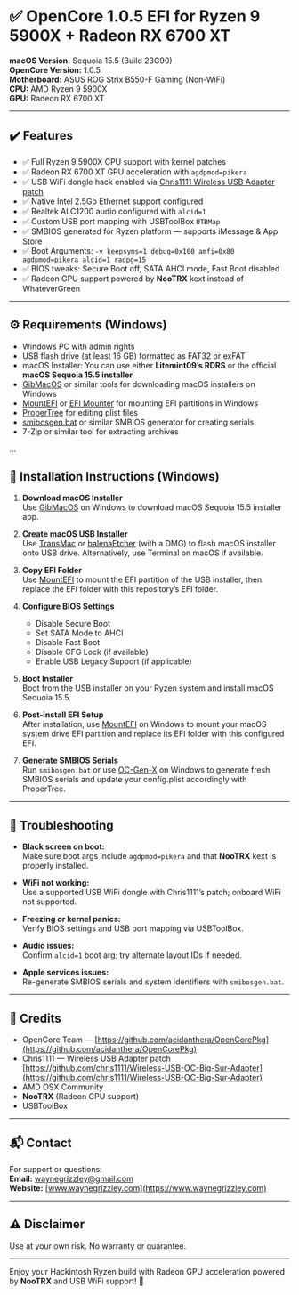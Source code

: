 # ✅ OpenCore 1.0.5 EFI for Ryzen 9 5900X + Radeon RX 6700 XT

**macOS Version:** Sequoia 15.5 (Build 23G90)  
**OpenCore Version:** 1.0.5  
**Motherboard:** ASUS ROG Strix B550-F Gaming (Non-WiFi)  
**CPU:** AMD Ryzen 9 5900X  
**GPU:** Radeon RX 6700 XT  

---

## ✔️ Features

- ✅ Full Ryzen 9 5900X CPU support with kernel patches  
- ✅ Radeon RX 6700 XT GPU acceleration with `agdpmod=pikera`  
- ✅ USB WiFi dongle hack enabled via [Chris1111 Wireless USB Adapter patch](https://github.com/chris1111/Wireless-USB-OC-Big-Sur-Adapter)  
- ✅ Native Intel 2.5Gb Ethernet support configured  
- ✅ Realtek ALC1200 audio configured with `alcid=1`  
- ✅ Custom USB port mapping with USBToolBox `UTBMap`  
- ✅ SMBIOS generated for Ryzen platform — supports iMessage & App Store  
- ✅ Boot Arguments: `-v keepsyms=1 debug=0x100 amfi=0x80 agdpmod=pikera alcid=1 radpg=15`  
- ✅ BIOS tweaks: Secure Boot off, SATA AHCI mode, Fast Boot disabled  
- ✅ Radeon GPU support powered by **NooTRX** kext instead of WhateverGreen  

---

## ⚙️ Requirements (Windows)

- Windows PC with admin rights  
- USB flash drive (at least 16 GB) formatted as FAT32 or exFAT  
- macOS Installer: You can use either **Litemint09’s RDRS** or the official **macOS Sequoia 15.5 installer**  
- [GibMacOS](https://github.com/corpnewt/gibMacOS) or similar tools for downloading macOS installers on Windows  
- [MountEFI](https://github.com/crypticmind/MountEFI) or [EFI Mounter](https://github.com/SoniEx2/EFI-Mounter) for mounting EFI partitions in Windows  
- [ProperTree](https://github.com/corpnewt/ProperTree) for editing plist files  
- [smibosgen.bat](https://github.com/dortania/OC-Gen-X) or similar SMBIOS generator for creating serials  
- 7-Zip or similar tool for extracting archives  

...

## 🚀 Installation Instructions (Windows)

1. **Download macOS Installer**  
   Use [GibMacOS](https://github.com/corpnewt/gibMacOS) on Windows to download macOS Sequoia 15.5 installer app.

2. **Create macOS USB Installer**  
   Use [TransMac](https://www.acutesystems.com/scrtm.htm) or [balenaEtcher](https://www.balena.io/etcher/) (with a DMG) to flash macOS installer onto USB drive. Alternatively, use Terminal on macOS if available.

3. **Copy EFI Folder**  
   Use [MountEFI](https://github.com/crypticmind/MountEFI) to mount the EFI partition of the USB installer, then replace the EFI folder with this repository’s EFI folder.

4. **Configure BIOS Settings**  
   - Disable Secure Boot  
   - Set SATA Mode to AHCI  
   - Disable Fast Boot  
   - Disable CFG Lock (if available)  
   - Enable USB Legacy Support (if applicable)  

5. **Boot Installer**  
   Boot from the USB installer on your Ryzen system and install macOS Sequoia 15.5.

6. **Post-install EFI Setup**  
   After installation, use [MountEFI](https://github.com/crypticmind/MountEFI) on Windows to mount your macOS system drive EFI partition and replace its EFI folder with this configured EFI.

7. **Generate SMBIOS Serials**  
   Run `smibosgen.bat` or use [OC-Gen-X](https://github.com/dortania/OC-Gen-X) on Windows to generate fresh SMBIOS serials and update your config.plist accordingly with ProperTree.

---

## 🔧 Troubleshooting

- **Black screen on boot:**  
  Make sure boot args include `agdpmod=pikera` and that **NooTRX** kext is properly installed.

- **WiFi not working:**  
  Use a supported USB WiFi dongle with Chris1111’s patch; onboard WiFi not supported.

- **Freezing or kernel panics:**  
  Verify BIOS settings and USB port mapping via USBToolBox.

- **Audio issues:**  
  Confirm `alcid=1` boot arg; try alternate layout IDs if needed.

- **Apple services issues:**  
  Re-generate SMBIOS serials and system identifiers with `smibosgen.bat`.

---

## 🙌 Credits

- OpenCore Team — [https://github.com/acidanthera/OpenCorePkg](https://github.com/acidanthera/OpenCorePkg)  
- Chris1111 — Wireless USB Adapter patch [https://github.com/chris1111/Wireless-USB-OC-Big-Sur-Adapter](https://github.com/chris1111/Wireless-USB-OC-Big-Sur-Adapter)  
- AMD OSX Community  
- **NooTRX** (Radeon GPU support)  
- USBToolBox  

---

## 📬 Contact

For support or questions:  
**Email:** [waynegrizzley@gmail.com](mailto:waynegrizzley@gmail.com)  
**Website:** [www.waynegrizzley.com](https://www.waynegrizzley.com)  

---

## ⚠️ Disclaimer

Use at your own risk. No warranty or guarantee.

---

Enjoy your Hackintosh Ryzen build with Radeon GPU acceleration powered by **NooTRX** and USB WiFi support! 🎉
